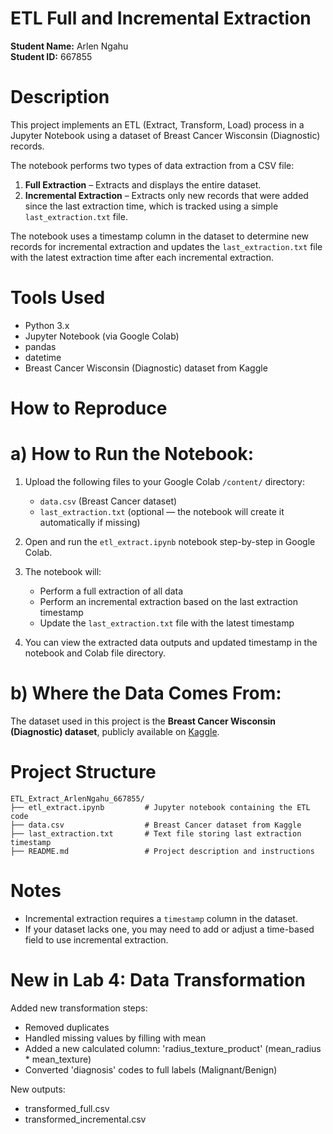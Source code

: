 
# ETL Full and Incremental Extraction

**Student Name:** Arlen Ngahu  
**Student ID:** 667855  



# Description

This project implements an ETL (Extract, Transform, Load) process in a Jupyter Notebook using a dataset of Breast Cancer Wisconsin (Diagnostic) records. 

The notebook performs two types of data extraction from a CSV file:
1. **Full Extraction** – Extracts and displays the entire dataset.
2. **Incremental Extraction** – Extracts only new records that were added since the last extraction time, which is tracked using a simple `last_extraction.txt` file.

The notebook uses a timestamp column in the dataset to determine new records for incremental extraction and updates the `last_extraction.txt` file with the latest extraction time after each incremental extraction.



# Tools Used

- Python 3.x  
- Jupyter Notebook (via Google Colab)  
- pandas  
- datetime  
- Breast Cancer Wisconsin (Diagnostic) dataset from Kaggle  



# How to Reproduce

# a) How to Run the Notebook:

1. Upload the following files to your Google Colab `/content/` directory:
   - `data.csv` (Breast Cancer dataset)
   - `last_extraction.txt` (optional — the notebook will create it automatically if missing)

2. Open and run the `etl_extract.ipynb` notebook step-by-step in Google Colab.

3. The notebook will:
   - Perform a full extraction of all data
   - Perform an incremental extraction based on the last extraction timestamp
   - Update the `last_extraction.txt` file with the latest timestamp

4. You can view the extracted data outputs and updated timestamp in the notebook and Colab file directory.



# b) Where the Data Comes From:

The dataset used in this project is the **Breast Cancer Wisconsin (Diagnostic) dataset**, publicly available on [Kaggle](https://www.kaggle.com/datasets/uciml/breast-cancer-wisconsin-data).


# Project Structure

```
ETL_Extract_ArlenNgahu_667855/
├── etl_extract.ipynb         # Jupyter notebook containing the ETL code
├── data.csv                  # Breast Cancer dataset from Kaggle
├── last_extraction.txt       # Text file storing last extraction timestamp
├── README.md                 # Project description and instructions
```



# Notes

- Incremental extraction requires a `timestamp` column in the dataset.  
- If your dataset lacks one, you may need to add or adjust a time-based field to use incremental extraction.

# New in Lab 4: Data Transformation

Added new transformation steps:
- Removed duplicates
- Handled missing values by filling with mean
- Added a new calculated column: 'radius_texture_product' (mean_radius * mean_texture)
- Converted 'diagnosis' codes to full labels (Malignant/Benign)

New outputs:
- transformed_full.csv
- transformed_incremental.csv